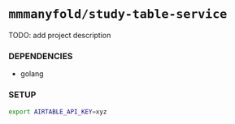 # `mmmanyfold/study-table-service`

TODO: add project description

### DEPENDENCIES

- golang

### SETUP

```sh
export AIRTABLE_API_KEY=xyz
```